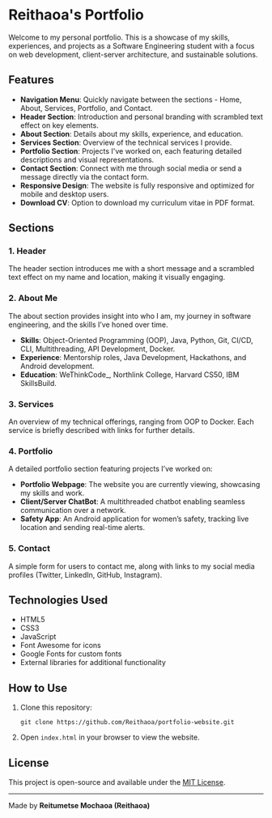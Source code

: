 
# Reithaoa's Portfolio

Welcome to my personal portfolio. This is a showcase of my skills, experiences, and projects as a Software Engineering student with a focus on web development, client-server architecture, and sustainable solutions.

## Features

- **Navigation Menu**: Quickly navigate between the sections - Home, About, Services, Portfolio, and Contact.
- **Header Section**: Introduction and personal branding with scrambled text effect on key elements.
- **About Section**: Details about my skills, experience, and education.
- **Services Section**: Overview of the technical services I provide.
- **Portfolio Section**: Projects I've worked on, each featuring detailed descriptions and visual representations.
- **Contact Section**: Connect with me through social media or send a message directly via the contact form.
- **Responsive Design**: The website is fully responsive and optimized for mobile and desktop users.
- **Download CV**: Option to download my curriculum vitae in PDF format.

## Sections

### 1. Header
The header section introduces me with a short message and a scrambled text effect on my name and location, making it visually engaging.

### 2. About Me
The about section provides insight into who I am, my journey in software engineering, and the skills I’ve honed over time.

- **Skills**: Object-Oriented Programming (OOP), Java, Python, Git, CI/CD, CLI, Multithreading, API Development, Docker.
- **Experience**: Mentorship roles, Java Development, Hackathons, and Android development.
- **Education**: WeThinkCode_, Northlink College, Harvard CS50, IBM SkillsBuild.

### 3. Services
An overview of my technical offerings, ranging from OOP to Docker. Each service is briefly described with links for further details.

### 4. Portfolio
A detailed portfolio section featuring projects I’ve worked on:

- **Portfolio Webpage**: The website you are currently viewing, showcasing my skills and work.
- **Client/Server ChatBot**: A multithreaded chatbot enabling seamless communication over a network.
- **Safety App**: An Android application for women’s safety, tracking live location and sending real-time alerts.

### 5. Contact
A simple form for users to contact me, along with links to my social media profiles (Twitter, LinkedIn, GitHub, Instagram).

## Technologies Used

- HTML5
- CSS3
- JavaScript
- Font Awesome for icons
- Google Fonts for custom fonts
- External libraries for additional functionality

## How to Use

1. Clone this repository:
   ```
   git clone https://github.com/Reithaoa/portfolio-website.git
   ```
2. Open `index.html` in your browser to view the website.

## License
This project is open-source and available under the [MIT License](LICENSE).

---

Made by **Reitumetse Mochaoa (Reithaoa)**